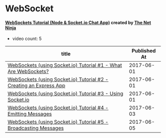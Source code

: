 # WebSocket

#### [WebSockets Tutorial (Node & Socket.io Chat App)](https://www.youtube.com/playlist?list=PL4cUxeGkcC9i4V-_ZVwLmOusj8YAUhj_9) created by [The Net Ninja](https://www.youtube.com/channel/UCW5YeuERMmlnqo4oq8vwUpg)

* video count: 5 

| title                                                                                                             | Published At |
| ----------------------------------------------------------------------------------------------------------------- | ------------ |
| [WebSockets (using Socket.io) Tutorial #1 - What Are WebSockets?](https://www.youtube.com/watch?v=vQjiN8Qgs3c)    | 2017-06-01   |
| [WebSockets (using Socket.io) Tutorial #2 - Creating an Express App](https://www.youtube.com/watch?v=ggVsXljT0MI) | 2017-06-01   |
| [WebSockets (using Socket.io) Tutorial #3 - Using Socket.io](https://www.youtube.com/watch?v=UwS3wJoi7fY)         | 2017-06-01   |
| [WebSockets (using Socket.io) Tutorial #4 - Emitting Messages](https://www.youtube.com/watch?v=KNqVpESuyQo)       | 2017-06-03   |
| [WebSockets (using Socket.io) Tutorial #5 - Broadcasting Messages](https://www.youtube.com/watch?v=FvArk8-qgCk)   | 2017-06-05   |